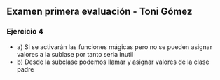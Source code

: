 ## Examen primera evaluación - Toni Gómez

### Ejercicio 4
- a) Si se activarán las funciones mágicas pero no se 
pueden asignar valores a la sublase por tanto seria inutil
- b) Desde la subclase podemos llamar y asignar valores de
la clase padre